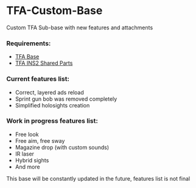 # TFA-Custom-Base
Custom TFA Sub-base with new features and attachments

### Requirements:
- [TFA Base](https://steamcommunity.com/workshop/filedetails/?id=415143062 "Click me")
- [TFA INS2 Shared Parts](https://steamcommunity.com/workshop/filedetails/?id=866368346 "Click me")

### Current features list:
- Correct, layered ads reload
- Sprint gun bob was removed completely
- Simplified holosights creation

### Work in progress features list:
- Free look 
- Free aim, free sway
- Magazine drop (with custom sounds)
- IR laser
- Hybrid sights
- And more

This base will be constantly updated in the future, features list is not final

